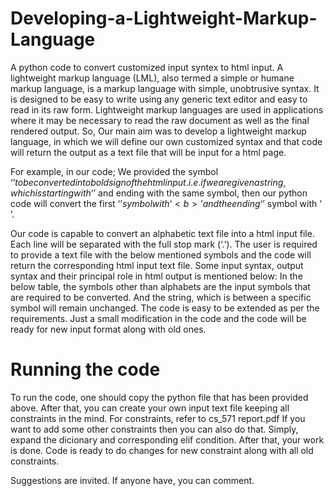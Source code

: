 # Developing-a-Lightweight-Markup-Language
A python code to convert customized input syntex to html input.
A lightweight markup language (LML), also termed a simple or humane markup language, is a markup language with simple, unobtrusive syntax. It is designed to be easy to write using any generic text editor and easy to read in its raw form. Lightweight markup languages are used in applications where it may be necessary to read the raw document as well as the final rendered output.
So,
      Our main aim was to develop a lightweight markup language, in which we will define our own customized syntax and that code will return the output as a text file that will be input for a html page.

For example, in our code;
                                         We provided the symbol ‘$’ to be converted into bold sign of the html input.  
  i.e. if we are given a string, which is starting with ‘$’ and ending with the same symbol, then our python code will convert the first ‘$’ symbol with ‘<b>’ and the ending ‘$’ symbol with ‘</b><br>’.

Our code is capable to convert an alphabetic text file into a html input file. Each line will be separated with the full stop mark (‘.’).
The user is required to provide a text file with the below mentioned symbols and the code will return the corresponding html input text file.
Some input syntax, output syntax and their principal role in html output is mentioned below:
In the below table, the symbols other than alphabets are the input symbols that are required to be converted. And the string, which is between a specific symbol will remain unchanged.
The code is easy to be extended as per the requirements. Just a small modification in the code and the code will be ready for new input format along with old ones.

# Running the code
To run the code, one should copy the python file that has been provided above. After that, you can create your own input text file keeping all constraints in the mind.
For constraints, refer to cs_571 report.pdf 
If you want to add some other constraints then you can also do that. Simply, expand the dicionary and corresponding elif condition.
After that, your work is done. Code is ready to do changes for new constraint along with all old constraints.

Suggestions are invited. If anyone have, you can comment.
